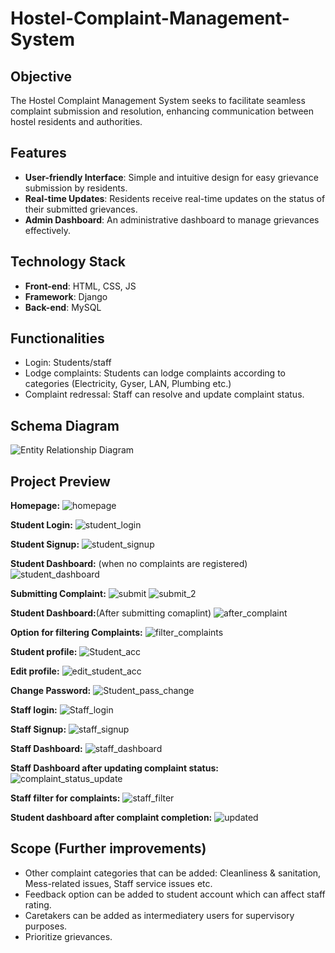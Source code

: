 # Hostel-Complaint-Management-System

## Objective
The Hostel Complaint Management System seeks to facilitate seamless complaint submission and resolution, enhancing communication between hostel residents and authorities.

## Features
- **User-friendly Interface**: Simple and intuitive design for easy grievance submission by residents.
- **Real-time Updates**: Residents receive real-time updates on the status of their submitted grievances.
- **Admin Dashboard**: An administrative dashboard to manage grievances effectively.

## Technology Stack
- **Front-end**: HTML, CSS, JS
- **Framework**: Django
- **Back-end**: MySQL

## Functionalities
- Login: Students/staff
- Lodge complaints: Students can lodge complaints according to categories (Electricity, Gyser, LAN, Plumbing etc.)
- Complaint redressal: Staff can resolve and update complaint status.

## Schema Diagram
![Entity Relationship Diagram](./images/HCMS_schemaDiagram.drawio.png)

## Project Preview
**Homepage:**
![homepage](./images/homepage.png)

**Student Login:**
![student_login](./images/student_login.png)

**Student Signup:**
![student_signup](./images/student_signup.png)

**Student Dashboard:** (when no complaints are registered)
![student_dashboard](./images/student_dashboard.png)

**Submitting Complaint:**
![submit](./images/select_complaint_category.png) ![submit_2](./images/submit_complaint.png) 

**Student Dashboard:**(After submitting comaplint)
![after_complaint](./images/student_dashboard_with_complaint.png)

**Option for filtering Complaints:**
![filter_complaints](./images/filter_student.png)

**Student profile:**
![Student_acc](./images/student_acc.png)

**Edit profile:**
![edit_student_acc](./images/edit_student_profile.png)

**Change Password:**
![Student_pass_change](./images/change_password_student.png)

**Staff login:**
![Staff_login](./images/staff_login.png)

**Staff Signup:**
![staff_signup](./images/staff_signup.png)

**Staff Dashboard:**
![staff_dashboard](./images/staff_dashboard.png)

**Staff Dashboard after updating complaint status:**
![complaint_status_update](./images/staff_update_status.png)

**Staff filter for complaints:**
![staff_filter](./images/staff_filter.png)

**Student dashboard after complaint completion:**
![updated](./images/student_after_update.png)


## Scope (Further improvements)
- Other complaint categories that can be added: Cleanliness & sanitation, Mess-related issues, Staff service issues etc.
- Feedback option can be added to student account which can affect staff rating.
- Caretakers can be added as intermediatery users for supervisory purposes.
- Prioritize grievances. 


